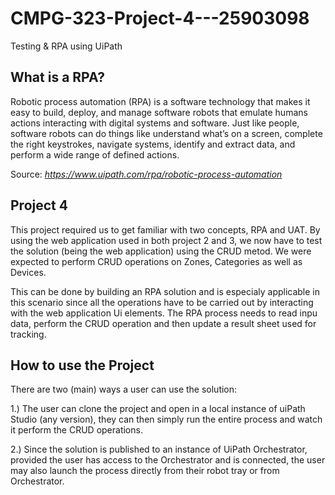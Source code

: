 # CMPG-323-Project-4---25903098
Testing & RPA using UiPath

## What is a RPA?

Robotic process automation (RPA) is a software technology that makes it easy to build, deploy, and manage software robots that emulate humans actions interacting with digital systems and software. Just like people, software robots can do things like understand what’s on a screen, complete the right keystrokes, navigate systems, identify and extract data, and perform a wide range of defined actions.

Source: <cite>https://www.uipath.com/rpa/robotic-process-automation</cite>

## Project 4

This project required us to get familiar with two concepts, RPA and UAT. By using the web application used in both project 2 and 3, we now have to test the solution (being the web application) using the CRUD metod. We were expected to perform CRUD operations on Zones, Categories as well as Devices. 

This can be done by building an RPA solution and is especialy applicable in this scenario since all the operations have to be carried out by interacting with the web application Ui elements. The RPA process needs to read inpu data, perform the CRUD operation and then update a result sheet used for tracking.


## How to use the Project

There are two (main) ways a user can use the solution:

1.) The user can clone the project and open in a local instance of uiPath Studio (any version), they can then simply run the entire process and watch it perform the CRUD    operations.

2.) Since the solution is published to an instance of UiPath Orchestrator, provided the user has access to the Orchestrator and is connected, the user may also launch the process directly from their robot tray or from Orchestrator. 
